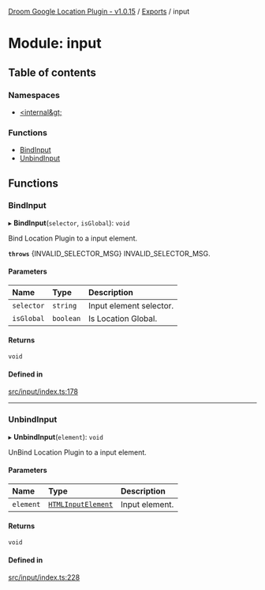 [Droom Google Location Plugin - v1.0.15](../README.md) / [Exports](../modules.md) / input

# Module: input

## Table of contents

### Namespaces

- [&lt;internal\&gt;](input._internal_.md)

### Functions

- [BindInput](input.md#bindinput)
- [UnbindInput](input.md#unbindinput)

## Functions

### BindInput

▸ **BindInput**(`selector`, `isGlobal`): `void`

Bind Location Plugin to a input element.

**`throws`** {INVALID_SELECTOR_MSG} INVALID_SELECTOR_MSG.

#### Parameters

| Name | Type | Description |
| :------ | :------ | :------ |
| `selector` | `string` | Input element selector. |
| `isGlobal` | `boolean` | Is Location Global. |

#### Returns

`void`

#### Defined in

[src/input/index.ts:178](https://github.com/hitendrarao/location/blob/bb6fa88/src/input/index.ts#L178)

___

### UnbindInput

▸ **UnbindInput**(`element`): `void`

UnBind Location Plugin to a input element.

#### Parameters

| Name | Type | Description |
| :------ | :------ | :------ |
| `element` | [`HTMLInputElement`](input._internal_.md#htmlinputelement) | Input element. |

#### Returns

`void`

#### Defined in

[src/input/index.ts:228](https://github.com/hitendrarao/location/blob/bb6fa88/src/input/index.ts#L228)
